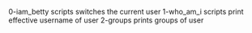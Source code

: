0-iam_betty scripts switches the current user
1-who_am_i scripts print effective username of user
2-groups prints groups of user
